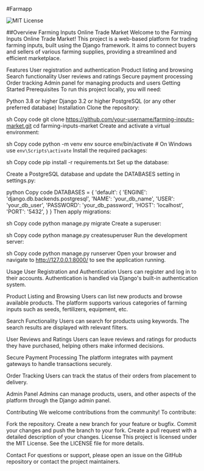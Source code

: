 #Farmapp

![MIT License](https://img.shields.io/badge/License-MIT-blue.svg)

##Overview
Farming Inputs Online Trade Market
Welcome to the Farming Inputs Online Trade Market! This project is a web-based platform for trading farming inputs, built using the Django framework. It aims to connect buyers and sellers of various farming supplies, providing a streamlined and efficient marketplace.

Features
User registration and authentication
Product listing and browsing
Search functionality
User reviews and ratings
Secure payment processing
Order tracking
Admin panel for managing products and users
Getting Started
Prerequisites
To run this project locally, you will need:

Python 3.8 or higher
Django 3.2 or higher
PostgreSQL (or any other preferred database)
Installation
Clone the repository:

sh
Copy code
git clone https://github.com/your-username/farming-inputs-market.git
cd farming-inputs-market
Create and activate a virtual environment:

sh
Copy code
python -m venv env
source env/bin/activate  # On Windows use `env\Scripts\activate`
Install the required packages:

sh
Copy code
pip install -r requirements.txt
Set up the database:

Create a PostgreSQL database and update the DATABASES setting in settings.py:

python
Copy code
DATABASES = {
    'default': {
        'ENGINE': 'django.db.backends.postgresql',
        'NAME': 'your_db_name',
        'USER': 'your_db_user',
        'PASSWORD': 'your_db_password',
        'HOST': 'localhost',
        'PORT': '5432',
    }
}
Then apply migrations:

sh
Copy code
python manage.py migrate
Create a superuser:

sh
Copy code
python manage.py createsuperuser
Run the development server:

sh
Copy code
python manage.py runserver
Open your browser and navigate to http://127.0.0.1:8000/ to see the application running.

Usage
User Registration and Authentication
Users can register and log in to their accounts. Authentication is handled via Django's built-in authentication system.

Product Listing and Browsing
Users can list new products and browse available products. The platform supports various categories of farming inputs such as seeds, fertilizers, equipment, etc.

Search Functionality
Users can search for products using keywords. The search results are displayed with relevant filters.

User Reviews and Ratings
Users can leave reviews and ratings for products they have purchased, helping others make informed decisions.

Secure Payment Processing
The platform integrates with payment gateways to handle transactions securely.

Order Tracking
Users can track the status of their orders from placement to delivery.

Admin Panel
Admins can manage products, users, and other aspects of the platform through the Django admin panel.

Contributing
We welcome contributions from the community! To contribute:

Fork the repository.
Create a new branch for your feature or bugfix.
Commit your changes and push the branch to your fork.
Create a pull request with a detailed description of your changes.
License
This project is licensed under the MIT License. See the LICENSE file for more details.

Contact
For questions or support, please open an issue on the GitHub repository or contact the project maintainers.
